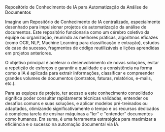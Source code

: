 Repositório de Conhecimento de IA para Automatização da Análise de Documentos

Imagine um Repositório de Conhecimento de IA centralizado, especialmente desenhado para impulsionar projetos de automatização da análise de documentos. Este repositório funcionaria como um cérebro coletivo da equipe ou organização, reunindo as melhores práticas, algoritmos eficazes (como OCR, NLP, Machine Learning para classificação e extração), estudos de caso de sucesso, fragmentos de código reutilizáveis e lições aprendidas em projetos anteriores.

O objetivo principal é acelerar o desenvolvimento de novas soluções, evitar a repetição de esforços e garantir a qualidade e a consistência na forma como a IA é aplicada para extrair informações, classificar e compreender grandes volumes de documentos (contratos, faturas, relatórios, e-mails, etc.).

Para as equipes de projeto, ter acesso a este conhecimento consolidado significa poder consultar rapidamente técnicas validadas, entender os desafios comuns e suas soluções, e aplicar modelos pré-treinados ou adaptados, otimizando significativamente o tempo e os recursos dedicados à complexa tarefa de ensinar máquinas a "ler" e "entender" documentos como humanos. Em suma, é uma ferramenta estratégica para maximizar a eficiência e o sucesso na automação documental via IA.
